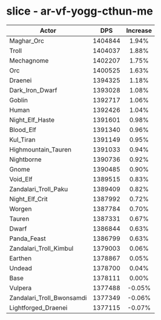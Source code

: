 # slice - ar-vf-yogg-cthun-me
| Actor | DPS | Increase |
|---|:---:|:---:|
|Maghar_Orc|1404844|1.94%|
|Troll|1404037|1.88%|
|Mechagnome|1402207|1.75%|
|Orc|1400525|1.63%|
|Draenei|1394325|1.18%|
|Dark_Iron_Dwarf|1393028|1.08%|
|Goblin|1392717|1.06%|
|Human|1392426|1.04%|
|Night_Elf_Haste|1391601|0.98%|
|Blood_Elf|1391340|0.96%|
|Kul_Tiran|1391149|0.95%|
|Highmountain_Tauren|1391033|0.94%|
|Nightborne|1390736|0.92%|
|Gnome|1390485|0.90%|
|Void_Elf|1389515|0.83%|
|Zandalari_Troll_Paku|1389409|0.82%|
|Night_Elf_Crit|1387992|0.72%|
|Worgen|1387784|0.70%|
|Tauren|1387331|0.67%|
|Dwarf|1386844|0.63%|
|Panda_Feast|1386799|0.63%|
|Zandalari_Troll_Kimbul|1379003|0.06%|
|Earthen|1378867|0.05%|
|Undead|1378700|0.04%|
|Base|1378111|0.00%|
|Vulpera|1377488|-0.05%|
|Zandalari_Troll_Bwonsamdi|1377349|-0.06%|
|Lightforged_Draenei|1377115|-0.07%|

